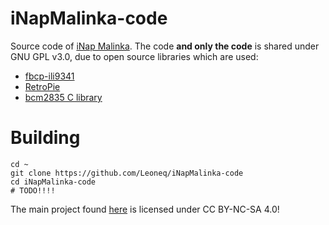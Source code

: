 # iNapMalinka-code
Source code of [iNap Malinka](https://github.com/Leoneq/iNapMalinka). 
The code **and only the code** is shared under GNU GPL v3.0, due to open source libraries which are used:
* [fbcp-ili9341](https://github.com/juj/fbcp-ili9341)
* [RetroPie](https://retropie.org.uk)
* [bcm2835 C library](http://www.airspayce.com/mikem/bcm2835/)

# Building
```
cd ~
git clone https://github.com/Leoneq/iNapMalinka-code
cd iNapMalinka-code
# TODO!!!!
```

The main project found [here](https://github.com/Leoneq/iNapMalinka) is licensed under CC BY-NC-SA 4.0!
